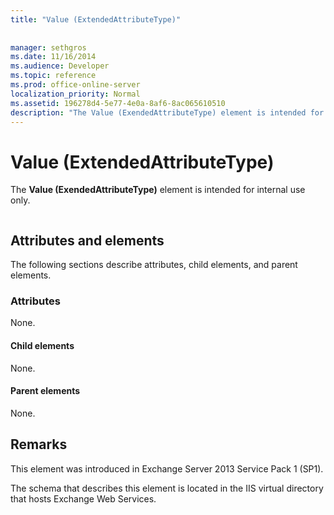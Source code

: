 ```yaml
---
title: "Value (ExtendedAttributeType)"
 
 
manager: sethgros
ms.date: 11/16/2014
ms.audience: Developer
ms.topic: reference
ms.prod: office-online-server
localization_priority: Normal
ms.assetid: 196278d4-5e77-4e0a-8af6-8ac065610510
description: "The Value (ExendedAttributeType) element is intended for internal use only."
---
```


# Value (ExtendedAttributeType)

The **Value (ExendedAttributeType)** element is intended for internal use only. 
  
```

```

## Attributes and elements

The following sections describe attributes, child elements, and parent elements.
  
### Attributes

None.
  
#### Child elements

None.
  
#### Parent elements

None.
  
## Remarks

This element was introduced in Exchange Server 2013 Service Pack 1 (SP1).
  
The schema that describes this element is located in the IIS virtual directory that hosts Exchange Web Services.
  

